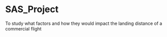 # SAS_Project
To study what factors and how they would impact the landing distance of a commercial flight
